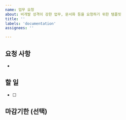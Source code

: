 ```yaml
---
name: 업무 요청
about: 비개발 성격이 강한 업무, 문서화 등을 요청하기 위한 템플릿
title: ''
labels: 'documentation'
assignees: ''

---
```


## 요청 사항
- 

## 할 일
- [ ] 

## 마감기한 (선택)

